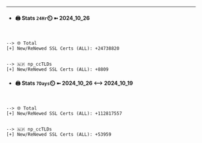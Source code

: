 

---
- #### 🖨️ **Stats** `24Hr`⏲️ ➼ 2024_10_26
```console


--> 🌐 Total
[+] New/ReNewed SSL Certs (ALL): +24738820


--> 🇳🇵 np_ccTLDs
[+] New/ReNewed SSL Certs (ALL): +8809

```

- #### 🖨️ **Stats** `7Days`⏲️ ➼ 2024_10_26 <--> 2024_10_19
```console


--> 🌐 Total
[+] New/ReNewed SSL Certs (ALL): +112817557


--> 🇳🇵 np_ccTLDs
[+] New/ReNewed SSL Certs (ALL): +53959

```

